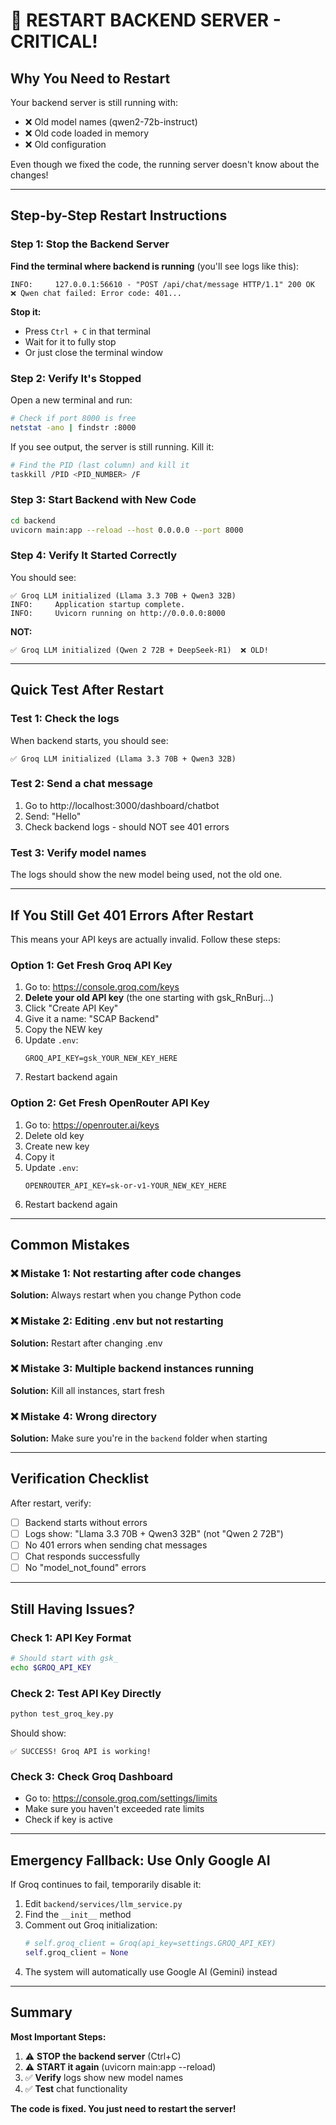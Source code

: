 # 🔄 RESTART BACKEND SERVER - CRITICAL!

## Why You Need to Restart

Your backend server is still running with:
- ❌ Old model names (qwen2-72b-instruct)
- ❌ Old code loaded in memory
- ❌ Old configuration

Even though we fixed the code, the running server doesn't know about the changes!

---

## Step-by-Step Restart Instructions

### Step 1: Stop the Backend Server

**Find the terminal where backend is running** (you'll see logs like this):
```
INFO:     127.0.0.1:56610 - "POST /api/chat/message HTTP/1.1" 200 OK
❌ Qwen chat failed: Error code: 401...
```

**Stop it:**
- Press `Ctrl + C` in that terminal
- Wait for it to fully stop
- Or just close the terminal window

### Step 2: Verify It's Stopped

Open a new terminal and run:
```bash
# Check if port 8000 is free
netstat -ano | findstr :8000
```

If you see output, the server is still running. Kill it:
```bash
# Find the PID (last column) and kill it
taskkill /PID <PID_NUMBER> /F
```

### Step 3: Start Backend with New Code

```bash
cd backend
uvicorn main:app --reload --host 0.0.0.0 --port 8000
```

### Step 4: Verify It Started Correctly

You should see:
```
✅ Groq LLM initialized (Llama 3.3 70B + Qwen3 32B)
INFO:     Application startup complete.
INFO:     Uvicorn running on http://0.0.0.0:8000
```

**NOT:**
```
✅ Groq LLM initialized (Qwen 2 72B + DeepSeek-R1)  ❌ OLD!
```

---

## Quick Test After Restart

### Test 1: Check the logs
When backend starts, you should see:
```
✅ Groq LLM initialized (Llama 3.3 70B + Qwen3 32B)
```

### Test 2: Send a chat message
1. Go to http://localhost:3000/dashboard/chatbot
2. Send: "Hello"
3. Check backend logs - should NOT see 401 errors

### Test 3: Verify model names
The logs should show the new model being used, not the old one.

---

## If You Still Get 401 Errors After Restart

This means your API keys are actually invalid. Follow these steps:

### Option 1: Get Fresh Groq API Key

1. Go to: https://console.groq.com/keys
2. **Delete your old API key** (the one starting with gsk_RnBurj...)
3. Click "Create API Key"
4. Give it a name: "SCAP Backend"
5. Copy the NEW key
6. Update `.env`:
   ```
   GROQ_API_KEY=gsk_YOUR_NEW_KEY_HERE
   ```
7. Restart backend again

### Option 2: Get Fresh OpenRouter API Key

1. Go to: https://openrouter.ai/keys
2. Delete old key
3. Create new key
4. Copy it
5. Update `.env`:
   ```
   OPENROUTER_API_KEY=sk-or-v1-YOUR_NEW_KEY_HERE
   ```
6. Restart backend again

---

## Common Mistakes

### ❌ Mistake 1: Not restarting after code changes
**Solution:** Always restart when you change Python code

### ❌ Mistake 2: Editing .env but not restarting
**Solution:** Restart after changing .env

### ❌ Mistake 3: Multiple backend instances running
**Solution:** Kill all instances, start fresh

### ❌ Mistake 4: Wrong directory
**Solution:** Make sure you're in the `backend` folder when starting

---

## Verification Checklist

After restart, verify:
- [ ] Backend starts without errors
- [ ] Logs show: "Llama 3.3 70B + Qwen3 32B" (not "Qwen 2 72B")
- [ ] No 401 errors when sending chat messages
- [ ] Chat responds successfully
- [ ] No "model_not_found" errors

---

## Still Having Issues?

### Check 1: API Key Format
```bash
# Should start with gsk_
echo $GROQ_API_KEY
```

### Check 2: Test API Key Directly
```bash
python test_groq_key.py
```

Should show:
```
✅ SUCCESS! Groq API is working!
```

### Check 3: Check Groq Dashboard
- Go to: https://console.groq.com/settings/limits
- Make sure you haven't exceeded rate limits
- Check if key is active

---

## Emergency Fallback: Use Only Google AI

If Groq continues to fail, temporarily disable it:

1. Edit `backend/services/llm_service.py`
2. Find the `__init__` method
3. Comment out Groq initialization:
   ```python
   # self.groq_client = Groq(api_key=settings.GROQ_API_KEY)
   self.groq_client = None
   ```
4. The system will automatically use Google AI (Gemini) instead

---

## Summary

**Most Important Steps:**
1. ⚠️  **STOP the backend server** (Ctrl+C)
2. ⚠️  **START it again** (uvicorn main:app --reload)
3. ✅ **Verify** logs show new model names
4. ✅ **Test** chat functionality

**The code is fixed. You just need to restart the server!**

